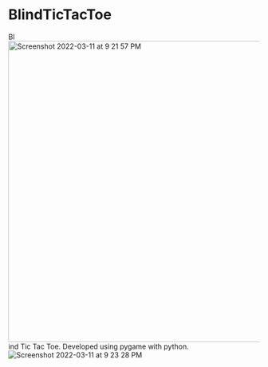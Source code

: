 # BlindTicTacToe

 Bl<img width="604" alt="Screenshot 2022-03-11 at 9 21 57 PM" src="https://user-images.githubusercontent.com/91561321/157901956-3b45f42c-e50b-4ca2-876c-0aa31d2688d7.png">
ind Tic Tac Toe. Developed using pygame with python.
![Screenshot 2022-03-11 at 9 23 28 PM](https://user-images.githubusercontent.com/91561321/157902015-9e97a89f-1189-4c8b-91d3-d71814ac2b5e.png)
